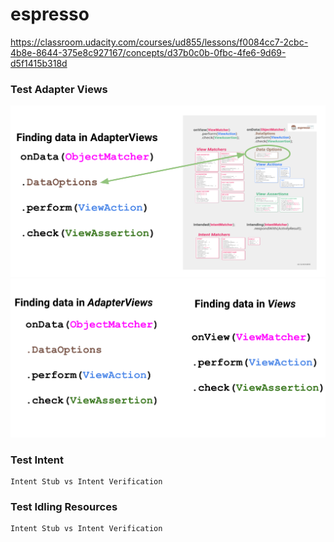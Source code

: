 # espresso

https://classroom.udacity.com/courses/ud855/lessons/f0084cc7-2cbc-4b8e-8644-375e8c927167/concepts/d37b0c0b-0fbc-4fe6-9d69-d5f1415b318d

### Test Adapter Views

![](/images/adapter_views1.png)
![](/images/adapter_views2.png)

### Test Intent

	Intent Stub vs Intent Verification
	
### Test Idling Resources

	Intent Stub vs Intent Verification